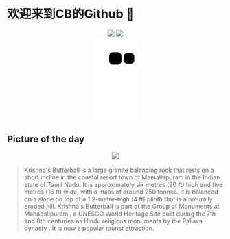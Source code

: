 
# 欢迎来到CB的Github 👋

<div align="center">
  <img height="137px" src="https://github-readme-stats.vercel.app/api?username=SuperCB&show_icons=true&theme=radical" />
  <img height="137px" src="https://github-readme-stats.vercel.app/api/top-langs/?username=SuperCB&hide_title=true&hide_border=true&layout=compact&langs_count=6&text_color=000&icon_color=fff" />
</div>


<div align="center">
    <img src="./contribution-snake/github-contribution-grid-snake.svg" />
</div>



## Picture of the day
<div align="center">
  <img width=400px src="https://upload.wikimedia.org/wikipedia/commons/thumb/8/83/Krishna_Butterball_Below_Mahabalipuram_Sep22_A7C_02490.jpg/600px-Krishna_Butterball_Below_Mahabalipuram_Sep22_A7C_02490.jpg" />
</div>

>Krishna's Butterball  is a large granite  balancing rock  that rests on a short incline in the coastal resort town of  Mamallapuram  in the Indian state of Tamil Nadu. It is approximately six metres (20 ft) high and five metres (16 ft) wide, with a mass of around 250 tonnes. It is balanced on a slope on top of a 1.2-metre-high (4 ft) plinth that is a naturally eroded hill. Krishna's Butterball is part of the  Group of Monuments at Mahabalipuram , a UNESCO  World Heritage Site  built during the 7th and 8th centuries as Hindu religious monuments by the  Pallava dynasty . It is now a popular tourist attraction.


